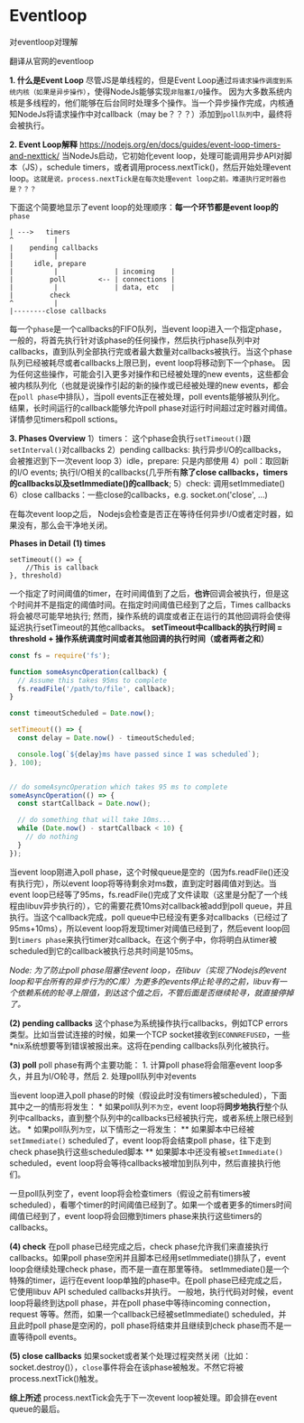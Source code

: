 # Eventloop
对eventloop对理解

翻译从官网的eventloop

**1. 什么是Event Loop**
尽管JS是单线程的，但是Event Loop通过`将请求操作调度到系统内核（如果是异步操作）`，使得NodeJs能够实现`非阻塞I/O`操作。
因为大多数系统内核是多线程的，他们能够在后台同时处理多个操作。当一个异步操作完成，内核通知NodeJs将请求操作中对callback（may be？？？）添加到`poll队列`中，最终将会被执行。

**2. Event Loop解释**  https://nodejs.org/en/docs/guides/event-loop-timers-and-nexttick/
当NodeJs启动，它初始化event loop，处理可能调用异步API对脚本（JS），schedule timers，或者调用process.nextTick()，然后开始处理event loop。`这就是说，process.nextTick是在每次处理event loop之前。难道执行定时器也是？？？`

下面这个简要地显示了event loop的处理顺序：**每一个环节都是event loop的**`phase`  

    | --->   timers
    ^          |
    |    pending callbacks
    |          |
    |     idle, prepare
    |          |              | incoming    |
    |         poll        <-- | connections |
    |          |              | data, etc   | 
    |         check
    ^          |
    |--------close callbacks
  
  每一个`phase`是一个callbacks的FIFO队列，当event loop进入一个指定phase，一般的，将首先执行针对该phase的任何操作，然后执行phase队列中对callbacks，直到队列全部执行完或者最大数量对callbacks被执行。当这个phase队列已经被耗尽或者callbacks上限已到，event loop将移动到下一个phase。
  因为任何这些操作，可能会引入更多对操作和已经被处理的new events，这些都会被内核队列化（也就是说操作引起的新的操作或已经被处理的new events，都会在`poll phase`中排队），当poll events正在被处理，poll events能够被队列化。 结果，长时间运行的callback能够允许poll phase对运行时间超过定时器对阈值。详情参见timers和poll sctions。
  
**3. Phases Overview**
1）timers： 这个phase会执行`setTimeout()`跟`setInterval()`对callbacks
2）pending callbacks: 执行异步I/O的callbacks， 会被推迟到下一次event loop
3）idle，prepare: 只是内部使用
4）poll：取回新的I/O events; 执行I/O相关的callbacks(几乎所有**除了close callbacks，timers的callbacks以及setImmediate()的callback**;
5）check: 调用setImmediate()
6）close callbacks：一些close的callbacks，e.g. socket.on('close', ...)

在每次event loop之后， Nodejs会检查是否正在等待任何异步I/O或者定时器，如果没有，那么会干净地关闭。

**Phases in Detail** 
**(1) times**
    
    setTimeout(() => {
        //This is callback
    }, threshold)

一个指定了时间阈值的timer，在时间阈值到了之后，**也许**回调会被执行，但是这个时间并不是指定的阈值时间。在指定时间阈值已经到了之后，Times callbacks将会被尽可能早地执行; 然而，操作系统的调度或者正在运行的其他回调将会使得延迟执行setTimeout的其他callbacks。
**setTimeout中callback的执行时间 = threshold + 操作系统调度时间或者其他回调的执行时间（或者两者之和）**
    
```Javascript
const fs = require('fs');

function someAsyncOperation(callback) {
  // Assume this takes 95ms to complete
  fs.readFile('/path/to/file', callback);
}

const timeoutScheduled = Date.now();

setTimeout(() => {
  const delay = Date.now() - timeoutScheduled;

  console.log(`${delay}ms have passed since I was scheduled`);
}, 100);


// do someAsyncOperation which takes 95 ms to complete
someAsyncOperation(() => {
  const startCallback = Date.now();

  // do something that will take 10ms...
  while (Date.now() - startCallback < 10) {
    // do nothing
  }
});
```
当event loop刚进入poll phase，这个时候queue是空的（因为fs.readFile()还没有执行完），所以event loop将等待剩余对ms数，直到定时器阈值对到达。当event loop已经等了95ms，fs.readFile()完成了文件读取（这里是分配了一个线程由libuv异步执行的），它的需要花费10ms对callback被add到poll queue，并且执行。当这个callback完成，poll queue中已经没有更多对callbacks（已经过了95ms+10ms），所以event loop将发现timer对阈值已经到了，然后event loop回到`timers phase`来执行timer对callback。在这个例子中，你将明白从timer被scheduled到它的callback被执行总共时间是105ms。

*Node: 为了防止poll phase阻塞住event loop，在libuv（实现了Nodejs的event loop和平台所有的异步行为的C库）为更多的events停止轮寻的之前，libuv有一个依赖系统的轮寻上限值，到达这个值之后，不管后面是否继续轮寻，就直接停掉了。*
    
**(2) pending callbacks**
这个phase为系统操作执行callbacks，例如TCP errors类型。比如当尝试连接的时候，如果一个TCP socket接收到`ECONNREFUSED`，一些*nix系统想要等到错误被报出来。这将在pending callbacks队列化被执行。

**(3) poll**
poll phase有两个主要功能：
    1. 计算poll phase将会阻塞event loop多久，并且为I/O轮寻，然后
    2. 处理poll队列中对events

当event loop进入poll phase的时候（假设此时没有timers被scheduled），下面其中之一的情形将发生：
    * 如果poll队列`不为空`，event loop将**同步地执行**整个队列中callbacks，直到整个队列中的callbacks已经被执行完，或者系统上限已经到达。
    * 如果poll队列`为空`，以下情形之一将发生：
        ** 如果脚本中已经被`setImmediate()` scheduled了，event loop将会结束poll phase，往下走到check phase执行这些scheduled脚本
        ** 如果脚本中还没有被`setImmediate()` scheduled，event loop将会等待callbacks被增加到队列中，然后直接执行他们。
        
 一旦poll队列空了，event loop将会检查timers（假设之前有timers被scheduled），看哪个timer的时间阈值已经到了。如果一个或者更多的timers时间阈值已经到了，event loop将会回撤到timers phase来执行这些timers的callbacks。
 
**(4) check**
在poll phase已经完成之后，check phase允许我们来直接执行callbacks。如果poll phase空闲并且脚本已经用setImmediate()排队了，event loop会继续处理check phase，而不是一直在那里等待。
setImmediate()是一个特殊的timer，运行在event loop单独的phase中。在poll phase已经完成之后，它使用libuv API scheduled callbacks并执行。
一般地，执行代码对时候，event loop将最终到达poll phase，并在poll phase中等待incoming connection，request 等等。然而，如果一个callback已经被setImmediate() scheduled，并且此时poll phase是空闲的，poll phase将结束并且继续到check phase而不是一直等待poll events。

**(5) close callbacks**
如果socket或者某个处理过程突然关闭（比如：socket.destroy()），`close`事件将会在该phase被触发。不然它将被process.nextTick()触发。




**综上所述**
process.nextTick会先于下一次event loop被处理。即会排在event queue的最后。
  
  
